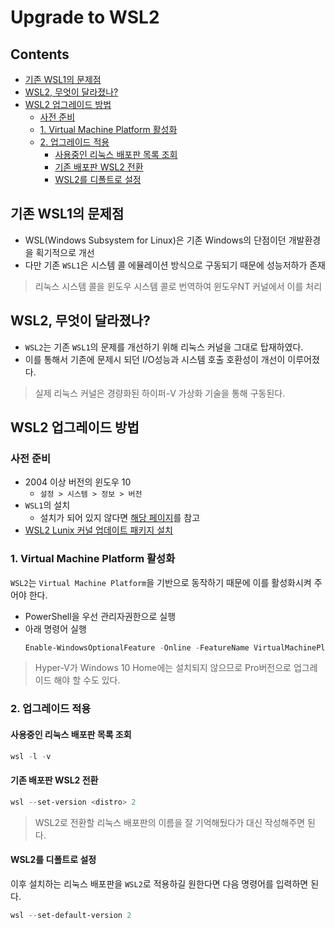 Upgrade to WSL2
===

Contents
---

- [기존 WSL1의 문제점](#기존-wsl1의-문제점)
- [WSL2, 무엇이 달라졌나?](#wsl2-무엇이-달라졌나)
- [WSL2 업그레이드 방법](#wsl2-업그레이드-방법)
  - [사전 준비](#사전-준비)
  - [1. Virtual Machine Platform 활성화](#1-virtual-machine-platform-활성화)
  - [2. 업그레이드 적용](#업그레이드-적용)
    - [사용중인 리눅스 배포판 목록 조회](#사용중인-리눅스-배포판-목록-조회)
    - [기존 배포판 WSL2 전환](#기존-배포판-wsl2-전환)
    - [WSL2를 디폴트로 설정](#wsl2를-디폴트로-설정)

기존 WSL1의 문제점
---

- WSL(Windows Subsystem for Linux)은 기존 Windows의 단점이던 개발환경을 획기적으로 개선
- 다만 기존 `WSL1`은 시스템 콜 에뮬레이션 방식으로 구동되기 때문에 성능저하가 존재

> 리눅스 시스템 콜을 윈도우 시스템 콜로 번역하여 윈도우NT 커널에서 이를 처리

WSL2, 무엇이 달라졌나?
---

- `WSL2`는 기존 `WSL1`의 문제를 개선하기 위해 리눅스 커널을 그대로 탑재하였다.
- 이를 통해서 기존에 문제시 되던 I/O성능과 시스템 호출 호환성이 개선이 이루어졌다.

> 실제 리눅스 커널은 경량화된 하이퍼-V 가상화 기술을 통해 구동된다.

WSL2 업그레이드 방법
---

### 사전 준비

- 2004 이상 버전의 윈도우 10
  - `설정 > 시스템 > 정보 > 버전`
- `WSL1`의 설치
  - 설치가 되어 있지 않다면 [해당 페이지](/WSL/Installation.md)를 참고
- [WSL2 Lunix 커널 업데이트 패키지 설치](https://docs.microsoft.com/ko-kr/windows/wsl/wsl2-kernel)

### 1. Virtual Machine Platform 활성화

`WSL2`는 `Virtual Machine Platform`을 기반으로 동작하기 때문에 이를 활성화시켜 주어야 한다.

- PowerShell을 우선 관리자권한으로 실행
- 아래 명령어 실행
  ```powershell
  Enable-WindowsOptionalFeature -Online -FeatureName VirtualMachinePlatform
  ```

> Hyper-V가 Windows 10 Home에는 설치되지 않으므로 Pro버전으로 업그레이드 해야 할 수도 있다.

### 2. 업그레이드 적용

#### 사용중인 리눅스 배포판 목록 조회

```powershell
wsl -l -v
```

#### 기존 배포판 WSL2 전환

```powershell
wsl --set-version <distro> 2
```
> WSL2로 전환할 리눅스 배포판의 이름을 잘 기억해뒀다가 <distro> 대신 작성해주면 된다.

#### WSL2를 디폴트로 설정

이후 설치하는 리눅스 배포판을 `WSL2`로 적용하길 원한다면 다음 명령어를 입력하면 된다.

```powershell
wsl --set-default-version 2
```
